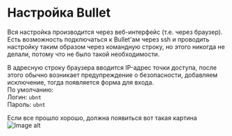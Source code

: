 # Настройка Bullet

Вся настройка производится через веб-интерфейс (т.е. через браузер). Есть возможность подключаться к Bullet'ам через ssh
и проводить настройку таким образом через командную строку, но этого никогда не делали, потому что не было такой
необходимости. 

В адресную строку браузера вводится IP-адрес точки доступа, после этого обычно возникает предупреждение о безопасности,
добавляем исключение, тогда появляется форма для входа.  
По умолчанию:  
Логин: `ubnt`  
Пароль: `ubnt`

Если все прошло хорошо, должна появиться вот такая картина
![Image alt](https://github.com/victorvorobev/Database/blob/master/Bullet/Images/PEP8_image1.jpg)